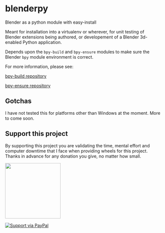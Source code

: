 # blenderpy
Blender as a python module with easy-install

Meant for installation into a virtualenv or wherever, for unit testing of Blender extensions being authored, or developement of a Blender 3d-enabled Python application.

Depends upon the `bpy-build` and `bpy-ensure` modules to make sure the Blender `bpy` module environment is correct.

For more information, please see:

[bpy-build repository](https://github.com/TylerGubala/bpy-build)

[bpy-ensure repository](https://github.com/TylerGubala/bpy-ensure)

## Gotchas

I have not tested this for platforms other than Windows at the moment. More to come soon.

## Support this project

By supporting this project you are validating the time, mental effort and computer downtime that I face when providing wheels for this project. Thanks in advance for any donation you give, no matter how small.

<a href="https://www.patreon.com/bePatron?u=3979551" data-patreon-widget-type="become-patron-button"><img src="https://cloakandmeeple.files.wordpress.com/2017/06/become_a_patron_button3x.png?w=610" width="180px"></a>

[![Support via PayPal](https://cdn.rawgit.com/twolfson/paypal-github-button/1.0.0/dist/button.svg)](https://www.paypal.me/tylergubala/)